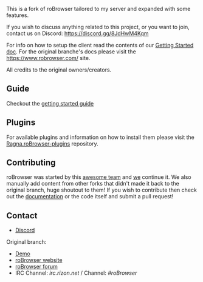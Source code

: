 This is a fork of roBrowser tailored to my server and expanded with some features.

If you wish to discuss anything related to this project, or you want to join, contact us on Discord: https://discord.gg/8JdHwM4Kqm

For info on how to setup the client read the contents of our [Getting Started doc](https://github.com/MrAntares/Ragna.roBrowser/blob/master/doc/Start.md). For the original branche's docs please visit the https://www.robrowser.com/ site.

All credits to the original owners/creators.

## Guide
Checkout the [getting started guide](https://github.com/MrAntares/Ragna.roBrowser/blob/master/doc/Start.md)

## Plugins
For available plugins and information on how to install them please visit the [Ragna.roBrowser-plugins](https://github.com/MrAntares/Ragna.roBrowser-plugins) repository.

## Contributing

roBrowser was started by this [awesome team](https://github.com/vthibault/roBrowser/graphs/contributors) and [we](https://github.com/MrAntares/Ragna.roBrowser/graphs/contributors) continue it. We also manually add content from other forks that didn't made it back to the original branch, huge shoutout to them! If you wish to contribute then check out the [documentation](http://www.robrowser.com/getting-started#API) or the code itself and submit a pull request!

## Contact

* [Discord](https://discord.gg/8JdHwM4Kqm)

Original branch:
* [Demo](http://demo.robrowser.com/)
* [roBrowser website](http://www.robrowser.com/)
* [roBrowser forum](http://forum.robrowser.com/)
* IRC Channel: *irc.rizon.net* / Channel: *#roBrowser*
